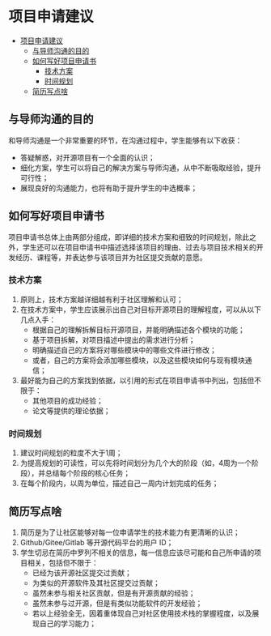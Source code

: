 # 项目申请建议

<!-- TOC -->

- [项目申请建议](#项目申请建议)
  - [与导师沟通的目的](#与导师沟通的目的)
  - [如何写好项目申请书](#如何写好项目申请书)
    - [技术方案](#技术方案)
    - [时间规划](#时间规划)
  - [简历写点啥](#简历写点啥)

<!-- TOC -->

## 与导师沟通的目的

和导师沟通是一个非常重要的环节，在沟通过程中，学生能够有以下收获：

- 答疑解惑，对开源项目有一个全面的认识；
- 细化方案，学生可以将自己的解决方案与导师沟通，从中不断吸取经验，提升可行性；
- 展现良好的沟通能力，也将有助于提升学生的中选概率；

## 如何写好项目申请书

项目申请书总体上由两部分组成，即详细的技术方案和细致的时间规划，除此之外，学生还可以在项目申请书中描述选择该项目的理由、过去与项目技术相关的开发经历、课程等，并表达参与该项目并为社区提交贡献的意愿。

### 技术方案

1. 原则上，技术方案越详细越有利于社区理解和认可；
2. 在技术方案中，学生应该展示出自己对目标开源项目的理解程度，可以从以下几点入手：
    - 根据自己的理解拆解目标开源项目，并能明确描述各个模块的功能；
    - 基于项目拆解，对项目描述中提出的需求进行分析；
    - 明确描述自己的方案将对哪些模块中的哪些文件进行修改；
    - 或者，自己的方案将会添加哪些模块，以及这些模块如何与现有模块通信；
3. 最好能为自己的方案找到依据，以引用的形式在项目申请书中列出，包括但不限于：
    - 其他项目的成功经验；
    - 论文等提供的理论依据；

### 时间规划

1. 建议时间规划的粒度不大于1周；
2. 为提高规划的可读性，可以先将时间划分为几个大的阶段（如，4周为一个阶段），并总结每个阶段的核心任务；
3. 在每个阶段内，以周为单位，描述自己一周内计划完成的任务；

## 简历写点啥

1. 简历是为了让社区能够对每一位申请学生的技术能力有更清晰的认识；
2. Github/Gitee/Gitlab 等开源代码平台的用户 ID；
3. 学生切忌在简历中罗列不相关的信息，每一信息应该尽可能和自己所申请的项目相关，包括但不限于：
    - 已经为该开源社区提交过贡献；
    - 为类似的开源软件及其社区提交过贡献；
    - 虽然未参与相关社区贡献，但是有开源贡献的经验；
    - 虽然未参与过开源，但是有类似功能软件的开发经验；
    - 若以上经验全无，因着重体现自己对社区使用技术栈的掌握程度，以及展现自己的学习能力；

